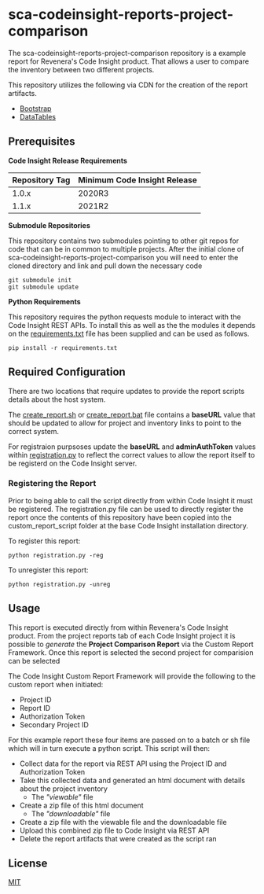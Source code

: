 # sca-codeinsight-reports-project-comparison

The sca-codeinsight-reports-project-comparison repository is a example report for Revenera's Code Insight product. That allows a user to compare the inventory between two different projects.


This repository utilizes the following via CDN for the creation of the report artifacts.
- [Bootstrap](https://getbootstrap.com/)
- [DataTables](https://datatables.net/)


## Prerequisites

 **Code Insight Release Requirements**
  
|Repository Tag|Minimum Code Insight Release  |
|--|--|
|1.0.x |2020R3  |
|1.1.x |2021R2  |


**Submodule Repositories**

This repository contains two submodules pointing to other git repos for code that can be in common to multiple projects.  After the initial clone of sca-codeinsight-reports-project-comparison you will need to enter the cloned directory and link and pull down the necessary code

    git submodule init
    git submodule update

**Python Requirements**

This repository requires the python requests module to interact with the Code Insight REST APIs.  To install this as well as the the modules it depends on the [requirements.txt](requirements.txt) file has been supplied and can be used as follows.

    pip install -r requirements.txt    

## Required Configuration

There are two locations that require updates to provide the report scripts details about the host system.

The [create_report.sh](create_report.sh) or [create_report.bat](create_report.bat) file contains a **baseURL** value that should be updated to allow for project and inventory links to point to the correct system. 

For registraion purpsoses update the **baseURL** and **adminAuthToken** values within [registration.py](registration.py) to reflect the correct values to allow the report itself to be registerd on the Code Insight server.    

### Registering the Report

Prior to being able to call the script directly from within Code Insight it must be registered. The registration.py file can be used to directly register the report once the contents of this repository have been copied into the custom_report_script folder at the base Code Insight installation directory.

To register this report:

    python registration.py -reg


To unregister this report:

    python registration.py -unreg

## Usage

This report is executed directly from within Revenera's Code Insight product. From the project reports tab of each Code Insight project it is possible to *generate* the **Project Comparison Report** via the Custom Report Framework.  Once this report is selected the second project for comparision can be selected

The Code Insight Custom Report Framework will provide the following to the custom report when initiated:

- Project ID
- Report ID
- Authorization Token
- Secondary Project ID

For this example report these four items are passed on to a batch or sh file which will in turn execute a python script. This script will then:

- Collect data for the report via REST API using the Project ID and Authorization Token
- Take this collected data and generated an html document with details about the project inventory
	- The *"viewable"* file   
 - Create a zip file of this html document
	  - The *"downloadable"* file
- Create a zip file with the viewable file and the downloadable file
- Upload this combined zip file to Code Insight via REST API
- Delete the report artifacts that were created as the script ran

  

## License

[MIT](LICENSE.TXT)